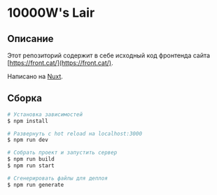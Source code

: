 # 10000W's Lair

## Описание

Этот репозиторий содержит в себе исходный код фронтенда сайта [https://front.cat/](https://front.cat/).

Написано на [Nuxt](https://nuxtjs.org/).

## Сборка

```bash
# Установка зависимостей
$ npm install

# Развернуть с hot reload на localhost:3000
$ npm run dev

# Собрать проект и запустить сервер
$ npm run build
$ npm run start

# Сгенерировать файлы для деплоя
$ npm run generate
```
